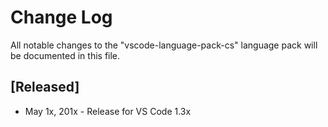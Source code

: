 # Change Log
All notable changes to the "vscode-language-pack-cs" language pack will be documented in this file.

## [Released]
* May 1x, 201x - Release for VS Code 1.3x

